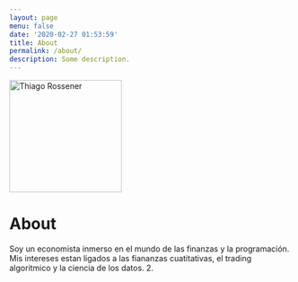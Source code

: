 ```yaml
---
layout: page
menu: false
date: '2020-02-27 01:53:59'
title: About
permalink: /about/
description: Some description.
---
```


<img class="img-rounded" src="/assets/img/uploads/profile.png" alt="Thiago Rossener" width="200">

# About


Soy un economista inmerso en el mundo de las finanzas y la programación. 
Mis intereses estan ligados a las fiananzas cuatitativas, el trading algoritmico y la ciencia de los datos.
2.

